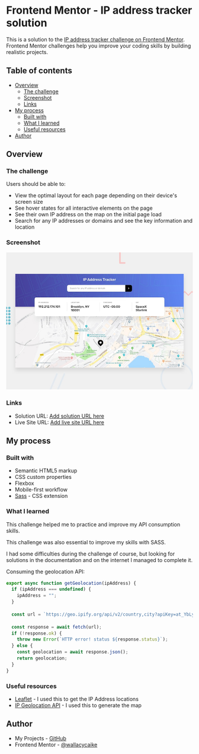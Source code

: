 # Frontend Mentor - IP address tracker solution

This is a solution to the [IP address tracker challenge on Frontend Mentor](https://www.frontendmentor.io/challenges/ip-address-tracker-I8-0yYAH0). Frontend Mentor challenges help you improve your coding skills by building realistic projects.

## Table of contents

- [Overview](#overview)
  - [The challenge](#the-challenge)
  - [Screenshot](#screenshot)
  - [Links](#links)
- [My process](#my-process)
  - [Built with](#built-with)
  - [What I learned](#what-i-learned)
  - [Useful resources](#useful-resources)
- [Author](#author)

## Overview

### The challenge

Users should be able to:

- View the optimal layout for each page depending on their device's screen size
- See hover states for all interactive elements on the page
- See their own IP address on the map on the initial page load
- Search for any IP addresses or domains and see the key information and location

### Screenshot

![](./design/screenshot.jpg)

### Links

- Solution URL: [Add solution URL here](https://your-solution-url.com)
- Live Site URL: [Add live site URL here](https://your-live-site-url.com)

## My process

### Built with

- Semantic HTML5 markup
- CSS custom properties
- Flexbox
- Mobile-first workflow
- [Sass](https://sass-lang.com/) - CSS extension

### What I learned

This challenge helped me to practice and improve my API consumption skills.

This challenge was also essential to improve my skills with SASS.

I had some difficulties during the challenge of course, but looking for solutions in the documentation and on the internet I managed to complete it.

Consuming the geolocation API:

```js
export async function getGeolocation(ipAddress) {
  if (ipAddress === undefined) {
    ipAddress = "";
  }

  const url = `https://geo.ipify.org/api/v2/country,city?apiKey=at_YbLyCSaYvy0TvIgQf7b5llqsDVCVm&domain=${ipAddress}`;

  const response = await fetch(url);
  if (!response.ok) {
    throw new Error(`HTTP error! status ${response.status}`);
  } else {
    const geolocation = await response.json();
    return geolocation;
  }
}
```

### Useful resources

- [Leaflet](https://leafletjs.com/) - I used this to get the IP Address locations
- [IP Geolocation API](https://geo.ipify.org/) - I used this to generate the map

## Author

- My Projects - [GitHub](https://github.com/wallacycaike?tab=repositories)
- Frontend Mentor - [@wallacycaike](https://www.frontendmentor.io/profile/wallacycaike)
